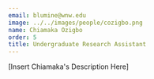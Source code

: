 ```yaml
---
email: blumine@wnw.edu
image: ../../images/people/cozigbo.png
name: Chiamaka Ozigbo
order: 5
title: Undergraduate Research Assistant
---
```

[Insert Chiamaka's Description Here]